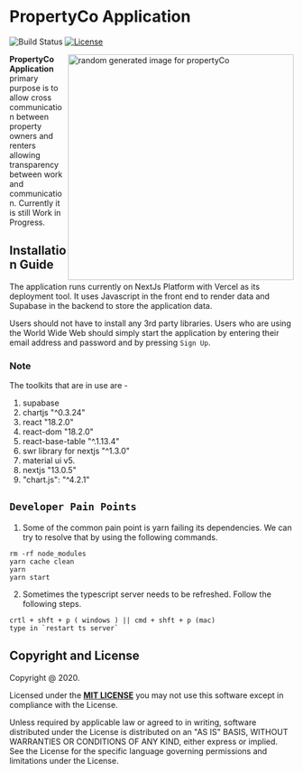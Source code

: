# PropertyCo Application

![Build Status](https://travis-ci.org/klugjo/hexo-autolinker.svg?branch=master)
[![License][license-image]][license]

<img 
src="https://picsum.photos/400"
alt=" random generated image for propertyCo" 
title="Peek-LastWeek" 
align="right" 
width="400px" 
height="400px" 
/>

**PropertyCo Application** primary purpose is to allow cross communication between property owners and renters allowing transparency between work and communication. Currently it is still Work in Progress.

## Installation Guide

The application runs currently on NextJs Platform with Vercel as its deployment tool. It uses Javascript in the front end to render data and Supabase in the backend to store the application data.

Users should not have to install any 3rd party libraries. Users who are using the World Wide Web should simply start the application by entering their email address and password and by pressing `Sign Up`.

### Note

The toolkits that are in use are -

1. supabase
2. chartjs "^0.3.24"
3. react "18.2.0"
4. react-dom "18.2.0"
5. react-base-table "^.1.13.4"
6. swr library for nextjs "^1.3.0"
7. material ui v5.
8. nextjs "13.0.5"
9. "chart.js": "^4.2.1"


## `Developer Pain Points`

1. Some of the common pain point is yarn failing its dependencies. We can try to resolve that by using the following commands.

```
rm -rf node_modules
yarn cache clean
yarn
yarn start
```

2. Sometimes the typescript server needs to be refreshed. Follow the following steps.

```
crtl + shft + p ( windows ) || cmd + shft + p (mac)
type in `restart ts server`

```

## Copyright and License

Copyright @ 2020.

Licensed under the **[MIT LICENSE][license]**
you may not use this software except in compliance with the License.

Unless required by applicable law or agreed to in writing, software
distributed under the License is distributed on an "AS IS" BASIS,
WITHOUT WARRANTIES OR CONDITIONS OF ANY KIND, either express or implied.
See the License for the specific language governing permissions and
limitations under the License.

[license-image]: http://img.shields.io/badge/license-Apache--2-blue.svg?style=flat
[license]: https://www.mit.edu/~amini/LICENSE.md
